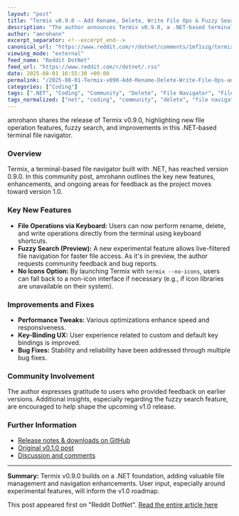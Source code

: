 ```yaml
---
layout: "post"
title: "Termix v0.9.0 – Add Rename, Delete, Write File Ops & Fuzzy Search (Preview)"
description: "The author announces Termix v0.9.0, a .NET-based terminal file navigator with new features such as keyboard file operations (rename, delete, write), an experimental fuzzy search, and a no-icons fallback. The update includes performance improvements, UX tweaks, and bug fixes. User feedback remains welcome ahead of v1.0."
author: "amrohann"
excerpt_separator: <!--excerpt_end-->
canonical_url: "https://www.reddit.com/r/dotnet/comments/1mf1szg/termix_v090_add_rename_delete_write_file_ops/"
viewing_mode: "external"
feed_name: "Reddit DotNet"
feed_url: "https://www.reddit.com/r/dotnet/.rss"
date: 2025-08-01 16:55:30 +00:00
permalink: "/2025-08-01-Termix-v090-Add-Rename-Delete-Write-File-Ops-and-Fuzzy-Search-Preview.html"
categories: ["Coding"]
tags: [".NET", "Coding", "Community", "Delete", "File Navigator", "File Operations", "Fuzzy Search", "Keyboard Shortcuts", "Open Source", "Performance", "Rename", "Terminal", "Termix", "User Experience"]
tags_normalized: ["net", "coding", "community", "delete", "file navigator", "file operations", "fuzzy search", "keyboard shortcuts", "open source", "performance", "rename", "terminal", "termix", "user experience"]
---
```


amrohann shares the release of Termix v0.9.0, highlighting new file operation features, fuzzy search, and improvements in this .NET-based terminal file navigator.<!--excerpt_end-->

### Overview

Termix, a terminal-based file navigator built with .NET, has reached version 0.9.0. In this community post, amrohann outlines the key new features, enhancements, and ongoing areas for feedback as the project moves toward version 1.0.

### Key New Features

- **File Operations via Keyboard:** Users can now perform rename, delete, and write operations directly from the terminal using keyboard shortcuts.
- **Fuzzy Search (Preview):** A new experimental feature allows live-filtered file navigation for faster file access. As it's in preview, the author requests community feedback and bug reports.
- **No Icons Option:** By launching Termix with `termix --no-icons`, users can fall back to a non-icon interface if necessary (e.g., if icon libraries are unavailable on their system).

### Improvements and Fixes

- **Performance Tweaks:** Various optimizations enhance speed and responsiveness.
- **Key-Binding UX:** User experience related to custom and default key bindings is improved.
- **Bug Fixes:** Stability and reliability have been addressed through multiple bug fixes.

### Community Involvement

The author expresses gratitude to users who provided feedback on earlier versions. Additional insights, especially regarding the fuzzy search feature, are encouraged to help shape the upcoming v1.0 release.

### Further Information

- [Release notes & downloads on GitHub](https://github.com/amrohan/termix/releases/tag/v0.9.0)
- [Original v0.1.0 post](https://www.reddit.com/r/dotnet/s/FWLnUqM0CC)
- [Discussion and comments](https://www.reddit.com/r/dotnet/comments/1mf1szg/termix_v090_add_rename_delete_write_file_ops/)

---
**Summary:**
Termix v0.9.0 builds on a .NET foundation, adding valuable file management and navigation enhancements. User input, especially around experimental features, will inform the v1.0 roadmap.

This post appeared first on "Reddit DotNet". [Read the entire article here](https://www.reddit.com/r/dotnet/comments/1mf1szg/termix_v090_add_rename_delete_write_file_ops/)
